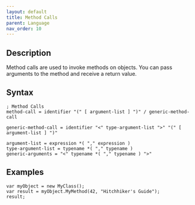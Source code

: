 ```yaml
---
layout: default
title: Method Calls
parent: Language
nav_order: 10
---
```


## Description

Method calls are used to invoke methods on objects. You can pass arguments to the method and receive a return value.

## Syntax

```abnf
; Method Calls
method-call = identifier "(" [ argument-list ] ")" / generic-method-call

generic-method-call = identifier "<" type-argument-list ">" "(" [ argument-list ] ")"

argument-list = expression *( "," expression )
type-argument-list = typename *( "," typename )
generic-arguments = "<" typename *( "," typename ) ">"
```

## Examples

```xs
var myObject = new MyClass();
var result = myObject.MyMethod(42, "Hitchhiker's Guide");
result;
```

